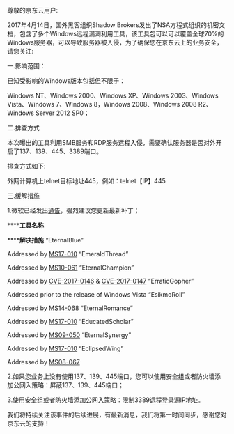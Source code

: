 尊敬的京东云用户:

2017年4月14日，国外黑客组织Shadow Brokers发出了NSA方程式组织的机密文档，包含了多个Windows远程漏洞利用工具，该工具包可以可以覆盖全球70%的Windows服务器，可以导致服务器被入侵，为了确保您在京东云上的业务安全，请您关注:

一.影响范围：

已知受影响的Windows版本包括但不限于：

Windows NT、Windows 2000、Windows XP、Windows 2003、Windows Vista、Windows 7、Windows 8，Windows 2008、Windows 2008 R2、Windows Server 2012 SP0；

二.排查方式

本次曝出的工具利用SMB服务和RDP服务远程入侵，需要确认服务器是否对外开启了137、139、445、3389端口。

排查方式如下:

外网计算机上telnet目标地址445，例如：telnet【IP】445

三.缓解措施

1.微软已经发出[通告](https://blogs.technet.microsoft.com/msrc/2017/04/14/protecting-customers-and-evaluating-risk/?from=timeline&isappinstalled=0)，强烈建议您更新最新补丁；

******工具名称**
 
******解决措施** “EternalBlue”
 
Addressed by [MS17-010](https://technet.microsoft.com/en-us/library/security/ms17-010.aspx) “EmeraldThread”
 
Addressed by [MS10-061](https://technet.microsoft.com/en-us/library/security/ms10-061.aspx) “EternalChampion”
 
Addressed by [CVE-2017-0146](https://portal.msrc.microsoft.com/en-US/security-guidance/advisory/CVE-2017-0146) & [CVE-2017-0147](https://portal.msrc.microsoft.com/en-US/security-guidance/advisory/CVE-2017-0147) “ErraticGopher”
 
Addressed prior to the release of Windows Vista “EsikmoRoll”
 
Addressed by [MS14-068](https://technet.microsoft.com/en-us/library/security/ms14-068.aspx) “EternalRomance”
 
Addressed by [MS17-010](https://technet.microsoft.com/en-us/library/security/ms17-010.aspx) “EducatedScholar”
 
Addressed by [MS09-050](https://technet.microsoft.com/en-us/library/security/ms09-050.aspx) “EternalSynergy”
 
Addressed by [MS17-010](https://technet.microsoft.com/en-us/library/security/ms17-010.aspx) “EclipsedWing”
 
Addressed by [MS08-067](https://technet.microsoft.com/en-us/library/security/ms08-067.aspx)

2.如果您业务上没有使用137、139、445端口，您可以使用安全组或者防火墙添加公网入策略：屏蔽137、139、445端口；

3.使用安全组或者防火墙添加公网入策略：限制3389远程登录源IP地址。

我们将持续关注该事件的后续进展，有最新消息，我们将第一时间同步，感谢您对京东云的支持！